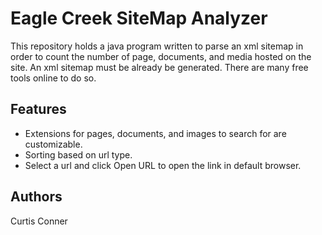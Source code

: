 Eagle Creek SiteMap Analyzer
============================
This repository holds a java program written to parse an xml sitemap in order to count the number of page, documents, and media hosted on the site. An xml sitemap must be already be generated. There are many free tools online to do so. 

Features
------------
- Extensions for pages, documents, and images to search for are customizable.
- Sorting based on url type.
- Select a url and click Open URL to open the link in default browser.

Authors
--------
Curtis Conner
